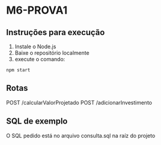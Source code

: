 # M6-PROVA1

## Instruções para execução

1. Instale o Node.js
2. Baixe o repositório localmente
3. execute o comando:
```
npm start
```

## Rotas

POST /calcularValorProjetado
POST /adicionarInvestimento

## SQL de exemplo
O SQL pedido está no arquivo consulta.sql na raíz do projeto